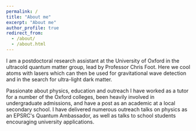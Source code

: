 ```yaml
---
permalink: /
title: "About me"
excerpt: "About me"
author_profile: true
redirect_from: 
  - /about/
  - /about.html
---
```

I am a postdoctoral research assistant at the University of Oxford in the ultracold quantum matter group, lead by Professor Chris Foot. Here we cool atoms with lasers which can then be used for gravitational wave detection and in the search for ultra-light dark matter.

Passionate about physics, education and outreach I have worked as a tutor for a number of the Oxford colleges, been heavily involved in undergraduate admissions, and have a post as an academic at a local secondary school. I have delivered numerous outreach talks on physics as an EPSRC's Quantum Ambassador, as well as talks to school students encouraging university applications.
